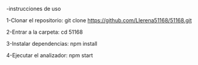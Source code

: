  -instrucciones de uso

1-Clonar el repositorio: git clone https://github.com/Llerena51168/51168.git

2-Entrar a la carpeta: cd 51168

3-Instalar dependencias: npm install

4-Ejecutar el analizador: npm start
